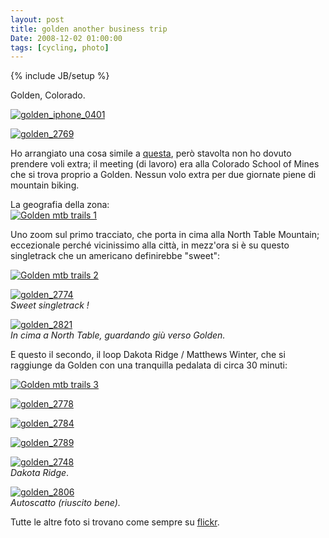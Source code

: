 ```yaml
---
layout: post
title: golden another business trip
Date: 2008-12-02 01:00:00
tags: [cycling, photo]
---
```

{% include JB/setup %} 

Golden, Colorado.  
  
[![golden_iphone_0401](http://farm4.static.flickr.com/3218/3060214978_ec7d56c69f.jpg)](http://www.flickr.com/photos/aadm/3060214978/)  
  
[![golden_2769](http://farm4.static.flickr.com/3247/3059359181_3a5c4478e6.jpg)](http://www.flickr.com/photos/aadm/3059359181/)  
  
Ho arrangiato una cosa simile a [questa](http://aadm.github.com/2008-05-20-santa-cruz-a-business-trip.html), però stavolta non ho dovuto prendere voli extra; il meeting (di lavoro) era alla Colorado School of Mines che si trova proprio a Golden. Nessun volo extra per due giornate piene di mountain biking.  
  
La geografia della zona:  
[![Golden mtb trails 1](http://farm4.static.flickr.com/3068/3076074760_163a7d8f8c_o.png)](http://www.flickr.com/photos/aadm/3076074760/)  
  
Uno zoom sul primo tracciato, che porta in cima alla North Table Mountain; eccezionale perché vicinissimo alla città, in mezz'ora si è su questo singletrack che un americano definirebbe "sweet":  

  
[![Golden mtb trails 2](http://farm4.static.flickr.com/3284/3075242549_cbd0ae5ceb.jpg)](http://www.flickr.com/photos/aadm/3075242549/)  
  
[![golden_2774](http://farm4.static.flickr.com/3138/3059360967_65d4774587.jpg)](http://www.flickr.com/photos/aadm/3059360967/)  
_Sweet singletrack !_  
  
[![golden_2821](http://farm4.static.flickr.com/3045/3060210962_32fa684f5f.jpg)](http://www.flickr.com/photos/aadm/3060210962/)  
_In cima a North Table, guardando giù verso Golden._  
  
E questo il secondo, il loop Dakota Ridge / Matthews Winter, che si raggiunge da Golden con una tranquilla pedalata di circa 30 minuti:  
  
[![Golden mtb trails 3](http://farm4.static.flickr.com/3170/3075242723_c3f2a98ece.jpg)](http://www.flickr.com/photos/aadm/3075242723/)  
  
[![golden_2778](http://farm4.static.flickr.com/3045/3059362553_dfeb906d45.jpg)](http://www.flickr.com/photos/aadm/3059362553/)  
  
[![golden_2784](http://farm4.static.flickr.com/3178/3059364583_cd11abff96.jpg)](http://www.flickr.com/photos/aadm/3059364583/)  
  
[![golden_2789](http://farm4.static.flickr.com/3049/3060202796_377e78de59.jpg)](http://www.flickr.com/photos/aadm/3060202796/)  
  
[![golden_2748](http://farm4.static.flickr.com/3176/3059350909_16eee22ce5.jpg)](http://www.flickr.com/photos/aadm/3059350909/)  
_Dakota Ridge_.  
  
[![golden_2806](http://farm4.static.flickr.com/3167/3060208834_88177a2461.jpg)](http://www.flickr.com/photos/aadm/3060208834/)  
_Autoscatto (riuscito bene)._  
  
Tutte le altre foto si trovano come sempre su [flickr](http://www.flickr.com/photos/aadm/sets/72157610048216733/). 
